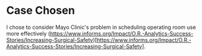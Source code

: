 # Case Chosen
I chose to consider Mayo Clinic's problem in scheduling operating room use more effectively (https://www.informs.org/Impact/O.R.-Analytics-Success-Stories/Increasing-Surgical-Safety)[https://www.informs.org/Impact/O.R.-Analytics-Success-Stories/Increasing-Surgical-Safety]. 
